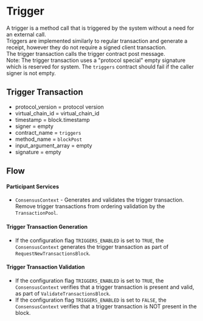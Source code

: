 # Trigger

A trigger is a method call that is triggered by the system without a need for an external call.\
Triggers are implemented similarly to regular transaction and generate a receipt, however they do not require a signed client transaction.\
The trigger transaction calls the trigger contract post message.\
Note: The trigger transaction uses a "protocol special" empty signature which is reserved for system. The `triggers` contract should fail if the caller signer is not empty.

## Trigger Transaction
* protocol_version = protocol version
* virtual_chain_id = virtual_chain_id
* timestamp = block.timestamp
* signer = empty
* contract_name = `triggers`
* method_name = `blockPost`
* input_argument_array = empty
* signature = empty

## Flow

#### Participant Services
* `ConsensusContext` - Generates and validates the trigger transaction. Remove trigger transactions from ordering validation by the `TransactionPool`.

#### Trigger Transaction Generation
* If the configuration flag `TRIGGERS_ENABLED` is set to `TRUE`, the `ConsensusContext` generates the trigger transaction as part of `RequestNewTransactionsBlock`.

#### Trigger Transaction Validation
* If the configuration flag `TRIGGERS_ENABLED` is set to `TRUE`, the `ConsensusContext` verifies that a trigger transaction is present and valid, as part of `ValidateTransactionsBlock`. 
* If the configuration flag `TRIGGERS_ENABLED` is set to `FALSE`, the `ConsensusContext` verifies that a trigger transaction is NOT present in the block.
